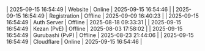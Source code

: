 | 2025-09-15 16:54:49 | Website | Online | 2025-09-15 16:54:46 |
| 2025-09-15 16:54:49 | Registration | Offline | 2025-09-09 16:40:23 |
| 2025-09-15 16:54:49 | Auth Server | Offline | 2025-08-18 09:33:31 |
| 2025-09-15 16:54:49 | Kezan (PvE) | Offline | 2025-08-03 17:58:02 |
| 2025-09-15 16:54:49 | Gurubashi (PvP) | Offline | 2025-08-23 21:44:06 |
| 2025-09-15 16:54:49 | Cloudflare | Online | 2025-09-15 16:54:46 |
